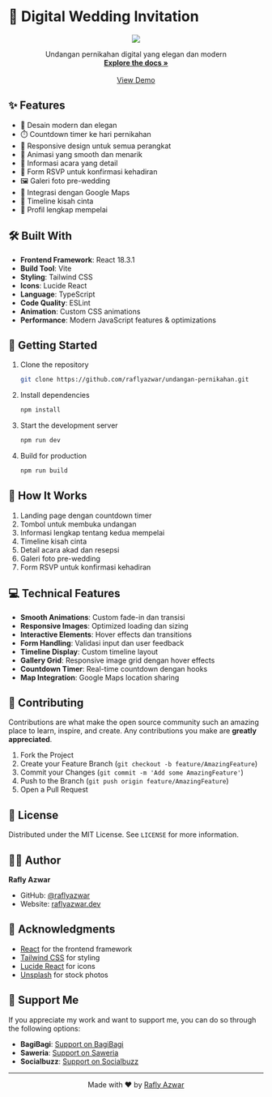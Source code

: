 # 💑 Digital Wedding Invitation

<div align="center">
  <img src="https://i.ibb.co.com/HD7f89F/undangan-pernikahan.png">
  
  <p align="center">
    Undangan pernikahan digital yang elegan dan modern
    <br />
    <a href="https://github.com/raflyazwar/undangan-pernikahan"><strong>Explore the docs »</strong></a>
    <br />
    <br />
    <a href="https://undangan-pernikahan-online.netlify.app/">View Demo</a>
  </p>
</div>

## ✨ Features

- 🎨 Desain modern dan elegan
- ⏱️ Countdown timer ke hari pernikahan
- 📱 Responsive design untuk semua perangkat
- 💝 Animasi yang smooth dan menarik
- 📅 Informasi acara yang detail
- 💌 Form RSVP untuk konfirmasi kehadiran
- 🖼️ Galeri foto pre-wedding
- 📍 Integrasi dengan Google Maps
- 💑 Timeline kisah cinta
- 👰 Profil lengkap mempelai

## 🛠️ Built With

- **Frontend Framework**: React 18.3.1
- **Build Tool**: Vite
- **Styling**: Tailwind CSS
- **Icons**: Lucide React
- **Language**: TypeScript
- **Code Quality**: ESLint
- **Animation**: Custom CSS animations
- **Performance**: Modern JavaScript features & optimizations

## 🚀 Getting Started

1. Clone the repository
   ```sh
   git clone https://github.com/raflyazwar/undangan-pernikahan.git
   ```

2. Install dependencies
   ```sh
   npm install
   ```

3. Start the development server
   ```sh
   npm run dev
   ```

4. Build for production
   ```sh
   npm run build
   ```

## 🌟 How It Works

1. Landing page dengan countdown timer
2. Tombol untuk membuka undangan
3. Informasi lengkap tentang kedua mempelai
4. Timeline kisah cinta
5. Detail acara akad dan resepsi
6. Galeri foto pre-wedding
7. Form RSVP untuk konfirmasi kehadiran

## 💻 Technical Features

- **Smooth Animations**: Custom fade-in dan transisi
- **Responsive Images**: Optimized loading dan sizing
- **Interactive Elements**: Hover effects dan transitions
- **Form Handling**: Validasi input dan user feedback
- **Timeline Display**: Custom timeline layout
- **Gallery Grid**: Responsive image grid dengan hover effects
- **Countdown Timer**: Real-time countdown dengan hooks
- **Map Integration**: Google Maps location sharing

## 🤝 Contributing

Contributions are what make the open source community such an amazing place to learn, inspire, and create. Any contributions you make are **greatly appreciated**.

1. Fork the Project
2. Create your Feature Branch (`git checkout -b feature/AmazingFeature`)
3. Commit your Changes (`git commit -m 'Add some AmazingFeature'`)
4. Push to the Branch (`git push origin feature/AmazingFeature`)
5. Open a Pull Request

## 📝 License

Distributed under the MIT License. See `LICENSE` for more information.

## 👨‍💻 Author

**Rafly Azwar**
- GitHub: [@raflyazwar](https://github.com/raflyazwar)
- Website: [raflyazwar.dev](https://raflyazwar.vercel.app/)

## 🙏 Acknowledgments

- [React](https://reactjs.org) for the frontend framework
- [Tailwind CSS](https://tailwindcss.com) for styling
- [Lucide React](https://lucide.dev) for icons
- [Unsplash](https://unsplash.com) for stock photos

## 💖 Support Me

If you appreciate my work and want to support me, you can do so through the following options:

- **BagiBagi**: [Support on BagiBagi](https://bagibagi.co/Raflyazwar)
- **Saweria**: [Support on Saweria](https://saweria.co/Raflyazwar)
- **Socialbuzz**: [Support on Socialbuzz](https://sociabuzz.com/raflyazwar)

---

<div align="center">
  Made with ❤️ by <a href="https://github.com/raflyazwar">Rafly Azwar</a>
</div>